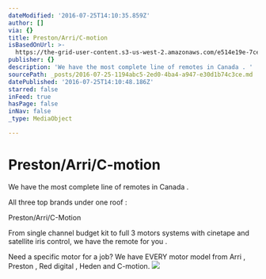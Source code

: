 ```yaml
---
dateModified: '2016-07-25T14:10:35.859Z'
author: []
via: {}
title: Preston/Arri/C-motion
isBasedOnUrl: >-
  https://the-grid-user-content.s3-us-west-2.amazonaws.com/e514e19e-7ce1-4f3f-bf51-8f4364c2aa3d.jpg
publisher: {}
description: 'We have the most complete line of remotes in Canada . '
sourcePath: _posts/2016-07-25-1194abc5-2ed0-4ba4-a947-e30d1b74c3ce.md
datePublished: '2016-07-25T14:10:48.186Z'
starred: false
inFeed: true
hasPage: false
inNav: false
_type: MediaObject

---
```

# Preston/Arri/C-motion

We have the most complete line of remotes in Canada . 

All three top brands under one roof :

Preston/Arri/C-Motion

From single channel budget kit to full 3 motors systems with cinetape and satellite iris control, we have the remote for you .

Need a specific motor for a job? We have EVERY motor model from Arri , Preston , Red digital , Heden and C-motion. ![](https://the-grid-user-content.s3-us-west-2.amazonaws.com/e514e19e-7ce1-4f3f-bf51-8f4364c2aa3d.jpg)